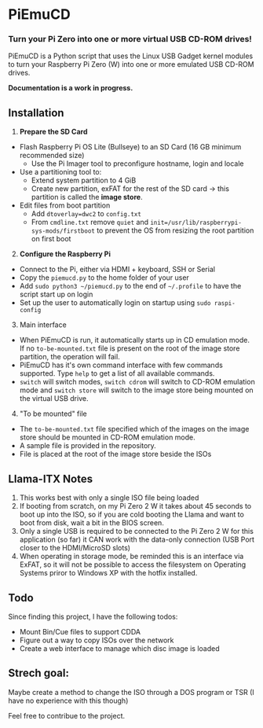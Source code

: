 # PiEmuCD

### Turn your Pi Zero into one or more virtual USB CD-ROM drives!

PiEmuCD is a Python script that uses the Linux USB Gadget kernel modules to turn your Raspberry Pi Zero (W) into one or more emulated USB CD-ROM drives.

**Documentation is a work in progress.**

## Installation

1. **Prepare the SD Card**

-   Flash Raspberry Pi OS Lite (Bullseye) to an SD Card (16 GB minimum recommended size)
    -   Use the Pi Imager tool to preconfigure hostname, login and locale
-   Use a partitioning tool to:
    -   Extend system partition to 4 GiB
    -   Create new partition, exFAT for the rest of the SD card -> this partition is called the **image store**.
-   Edit files from boot partition
    -   Add `dtoverlay=dwc2` to `config.txt`
    -   From `cmdline.txt` remove `quiet` and `init=/usr/lib/raspberrypi-sys-mods/firstboot` to prevent the OS from resizing the root partition on first boot

2. **Configure the Raspberry Pi**

-   Connect to the Pi, either via HDMI + keyboard, SSH or Serial
-   Copy the `piemucd.py` to the home folder of your user
-   Add `sudo python3 ~/piemucd.py` to the end of `~/.profile` to have the script start up on login
-   Set up the user to automatically login on startup using `sudo raspi-config`

3. Main interface

-   When PiEmuCD is run, it automatically starts up in CD emulation mode. If no `to-be-mounted.txt` file is present on the root of the image store partition, the operation will fail.
-   PiEmuCD has it's own command interface with few commands supported. Type `help` to get a list of all available commands.
-   `switch` will switch modes, `switch cdrom` will switch to CD-ROM emulation mode and `switch store` will switch to the image store being mounted on the virtual USB drive.

4. "To be mounted" file

-   The `to-be-mounted.txt` file specified which of the images on the image store should be mounted in CD-ROM emulation mode.
-   A sample file is provided in the repository.
-   File is placed at the root of the image store beside the ISOs

## Llama-ITX Notes
1. This works best with only a single ISO file being loaded
2. If booting from scratch, on my Pi Zero 2 W it takes about 45 seconds to boot up into the ISO, so if you are cold booting the Llama and want to boot from disk, wait a bit in the BIOS screen. 
3. Only a single USB is required to be connected to the Pi Zero 2 W for this application (so far) it CAN work with the data-only connection (USB Port closer to the HDMI/MicroSD slots)
4. When operating in storage mode, be reminded this is an interface via ExFAT, so it will not be possible to access the filesystem on Operating Systems priror to Windows XP with the hotfix installed.


## Todo
Since finding this project, I have the following todos:
- Mount Bin/Cue files to support CDDA 
- Figure out a way to copy ISOs over the network
- Create a web interface to manage which disc image is loaded

## Strech goal:
Maybe create a method to change the ISO through a DOS program or TSR (I have no experience with this though)

Feel free to contribue to the project.